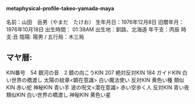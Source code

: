 #### metaphysical-profile-takeo-yamada-maya

名前：山田　岳男（やまだ　たけお）
生年月日：1976年12月8日
旧暦年月： 1976年10月18日
出生時間： 01:38AM
出生地：釧路、北海道
年干支：丙辰
時支:丑
陰陽: 陽男 / 五行局：木三局

## マヤ暦:
KIN番号　54
銀河の音　2
鏡の向こうKIN 207
絶対反対KIN 184
ガイドKIN 白い世界の橋渡し
太陽の紋章<顕在意識>  白い魔法使い
反対KIN 黄色い種
類似KIN 赤い蛇
神秘KIN 青い手
波の呪文<潜在意識>  赤い空歩く人
反対KIN 青い夜
類似KIN 白い世界の橋渡し
神秘KIN 黄色い星
